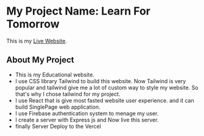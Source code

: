 # My Project Name: Learn For Tomorrow

This is my [Live Website](https://learn-for-tomorrow.web.app/).

## About My Project

* This is my Educational website. 
* I use CSS library Tailwind to build this website. Now Tailwind is very popular and tailwind give me a lot of custom way to style my website. So that's why I chose tailwind for my project.
* I use React that is give most fasted website user experience. and it can build SinglePage web application.
* I use Firebase authentication system to menage my user.
* I create a server with Express js and Now live this server.
* finally Server Deploy to the Vercel 


